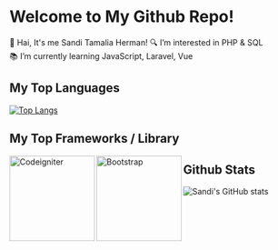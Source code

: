 # Welcome to My Github Repo!
👋 Hai, It's me Sandi Tamalia Herman!
🔍 I’m interested in PHP & SQL  
📚 I’m currently learning JavaScript, Laravel, Vue  

## My Top Languages
[![Top Langs](https://github-readme-stats.vercel.app/api/top-langs/?username=Sanditamah&layout=compact)](https://github.com/Sanditamah/github-readme-stats)  

## My Top Frameworks / Library
<img align="left" alt="Codeigniter" width="150" src="https://raw.githubusercontent.com/Sanditamah/Sanditamah/main/codeigniter.png" />
<img align="left" alt="Bootstrap" width="150" src="https://raw.githubusercontent.com/Sanditamah/Sanditamah/main/bootstrap.png" />  


## Github Stats
![Sandi's GitHub stats](https://github-readme-stats.vercel.app/api?username=Sanditamah&show_icons=true&theme=radical)
